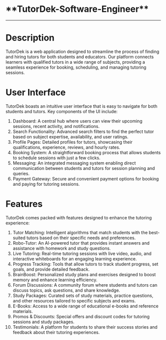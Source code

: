 <h1>**TutorDek-Software-Engineer**</h1>

---

# Description

TutorDek is a web application designed to streamline the process of finding and hiring tutors for both students and educators. Our platform connects learners with qualified tutors in a wide range of subjects, providing a seamless experience for booking, scheduling, and managing tutoring sessions.

# User Interface

TutorDek boasts an intuitive user interface that is easy to navigate for both students and tutors. Key components of the UI include:

1. Dashboard: A central hub where users can view their upcoming sessions, recent activity, and notifications.
2. Search Functionality: Advanced search filters to find the perfect tutor based on subject expertise, availability, and user ratings.
3. Profile Pages: Detailed profiles for tutors, showcasing their qualifications, experience, reviews, and hourly rates.
4. Booking System: A straightforward booking process that allows students to schedule sessions with just a few clicks.
5. Messaging: An integrated messaging system enabling direct communication between students and tutors for session planning and queries.
6. Payment Gateway: Secure and convenient payment options for booking and paying for tutoring sessions.

# Features

TutorDek comes packed with features designed to enhance the tutoring experience:

1. Tutor Matching: Intelligent algorithms that match students with the best-suited tutors based on their specific needs and preferences.
2. Robo-Tutor: An AI-powered tutor that provides instant answers and assistance with homework and study questions.
3. Live Tutoring: Real-time tutoring sessions with live video, audio, and interactive whiteboards for an engaging learning experience.
4. Progress Tracking: Tools that allow tutors to track student progress, set goals, and provide detailed feedback.
5. BrainBoost: Personalized study plans and exercises designed to boost memory and enhance learning efficiency.
6. Forum Discussions: A community forum where students and tutors can discuss topics, ask questions, and share knowledge.
7. Study Packages: Curated sets of study materials, practice questions, and other resources tailored to specific subjects and exams.
8. E-Books: Access to a wide range of educational e-books and reference materials.
9. Promos & Discounts: Special offers and discount codes for tutoring sessions and study packages.
10. Testimonials: A platform for students to share their success stories and feedback about their tutoring experiences.


